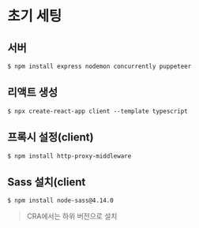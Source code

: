# 초기 세팅

## 서버
```
$ npm install express nodemon concurrently puppeteer 
```

## 리액트 생성
```
$ npx create-react-app client --template typescript
```

## 프록시 설정(client)
```
$ npm install http-proxy-middleware
```

## Sass 설치(client
```
$ npm install node-sass@4.14.0
```
> CRA에서는 하위 버전으로 설치
